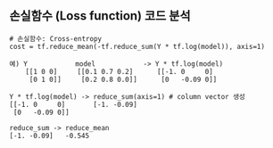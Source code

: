 손실함수 (Loss function) 코드 분석
--------------------------------
```
# 손실함수: Cross-entropy
cost = tf.reduce_mean(-tf.reduce_sum(Y * tf.log(model)), axis=1)
```
```
예) Y            model            -> Y * tf.log(model)
    [[1 0 0]     [[0.1 0.7 0.2]      [[-1. 0     0]
     [0 1 0]]     [0.2 0.8 0.0]]      [0   -0.09 0]]
```
```
Y * tf.log(model) -> reduce_sum(axis=1) # column vector 생성
[[-1. 0     0]       [-1. -0.09]
 [0   -0.09 0]]
```
```
reduce_sum -> reduce_mean
[-1. -0.09]   -0.545
```

